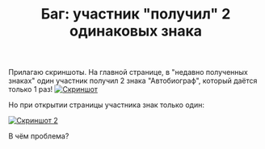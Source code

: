 ﻿---
title: "Баг: участник &quot;получил&quot; 2 одинаковых знака"
se.owner.user_id: 468004
se.owner.display_name: "ПИТОНИСТ версия-3-8"
se.owner.link: "https://ru.meta.stackoverflow.com/users/468004/%d0%9f%d0%98%d0%a2%d0%9e%d0%9d%d0%98%d0%a1%d0%a2-%d0%b2%d0%b5%d1%80%d1%81%d0%b8%d1%8f-3-8"
se.link: "https://ru.meta.stackoverflow.com/questions/11818/%d0%91%d0%b0%d0%b3-%d1%83%d1%87%d0%b0%d1%81%d1%82%d0%bd%d0%b8%d0%ba-%d0%bf%d0%be%d0%bb%d1%83%d1%87%d0%b8%d0%bb-2-%d0%be%d0%b4%d0%b8%d0%bd%d0%b0%d0%ba%d0%be%d0%b2%d1%8b%d1%85-%d0%b7%d0%bd%d0%b0%d0%ba%d0%b0"
se.question_id: 11818
se.post_type: question
---
<p>Прилагаю скриншоты. На главной странице, в &quot;недавно полученных знаках&quot; один участник получил 2 знака &quot;Автобиограф&quot;, который даётся только 1 раз!
<a href="https://i.stack.imgur.com/d0vAV.png" rel="nofollow noreferrer"><img src="https://i.stack.imgur.com/d0vAV.png" alt="Скриншот" /></a></p>
<p>Но при открытии страницы участника знак только один:</p>
<p><a href="https://i.stack.imgur.com/NZvOs.png" rel="nofollow noreferrer"><img src="https://i.stack.imgur.com/NZvOs.png" alt="Скриншот 2" /></a></p>
<p>В чём проблема?</p>
